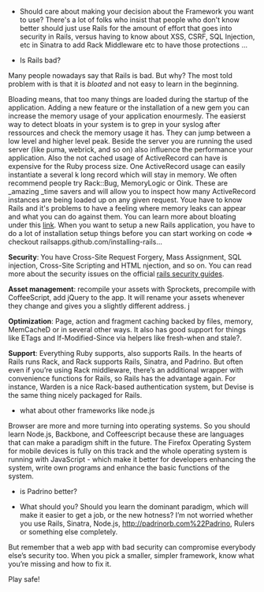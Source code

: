 

- Should care about making your decision about the Framework you want to use?
There's a lot of folks who insist that people who don't know better should just use Rails for the amount of effort that goes into security in Rails, versus having to know about XSS, CSRF, SQL Injection, etc in Sinatra to add Rack Middleware etc to have those protections ...


- Is Rails bad?

Many people nowadays say that Rails is bad. But why? The most told problem with is that it is *bloated* and not easy
to learn in the beginning.


Bloading means, that too many things are loaded during the startup of the application.
Adding a new feature or the installation of a new gem you can increase the memory usage of your application
enourmesly. The easierst way to detect bloats in your system is to grep in your syslog after ressources and check
the memory usage it has. They can jump between a low level and higher level peak. Beside the server you are running
the used server (like puma, webrick, and so on) also influence the performance your application. Also the not cached
usage of ActiveRecord can have is expensive for the Ruby process size. One ActiveRecord usage can easily instantiate
a several k long record which will stay in memory. We often recommend people try Rack::Bug, MemoryLogic or Oink. These are _amazing _time savers and will allow you to inspect how many ActiveRecord instances are being loaded up on any given request. Youe have to know Rails and it's problems to have a feeling where memory leaks can appear and what you can do against them. You can learn more about bloating under this [link](https://blog.engineyard.com/2009/thats-not-a-memory-leak-its-bloat/). When you want to setup a new Rails application, you have to do a lot of installation setup things before you can start working on code => checkout railsapps.github.com/installing-rails...


**Security**: You have Cross-Site Request Forgery,
Mass Assignment, SQL injection, Cross-Site Scripting and HTML njection, and so on. You can read more about the
security issues on the official [rails security guides](http://guides.rubyonrails.org/security.html).


**Asset management**: recompile your assets with Sprockets, precompile with CoffeeScript, add jQuery to the app. It will
rename your assets whenever they change and gives you a slightly different address. j


**Optimization**: Page, action and fragment caching backed by files, memory, MemCacheD or in several other ways. It also has good support for things like ETags and If-Modified-Since via helpers like fresh-when and stale?.


**Support**: Everything Ruby supports, also supports Rails. In the hearts of Rails runs Rack, and Rack supports
Rails, Sinatra, and Padrino. But often even if you’re using Rack middleware, there’s an additional wrapper with convenience functions for Rails, so Rails has the advantage again. For instance, Warden is a nice Rack-based authentication system, but Devise is the same thing nicely packaged for Rails.


- what about other frameworks like node.js


Browser are more and more turning into operating systems. So you should learn Node.js, Backbone, and Coffeescript
because these are languages that can make a paradigm shift in the future. The Firefox Operating System for mobile
devices is fully on this track and the whole operating system is running with JavaScript - which make it better for
developers enhancing the system, write own programs and enhance the basic functions of the system.


- is Padrino better?


- What should you?
Should you learn the dominant paradigm, which will make it easier to get a job, or the new hotness? I’m not worried whether you use Rails, Sinatra, Node.js, http://padrinorb.com%22Padrino, Rulers or something else completely.

But remember that a web app with bad security can compromise everybody else’s security too. When you pick a smaller, simpler framework, know what you’re missing and how to fix it.

Play safe!

